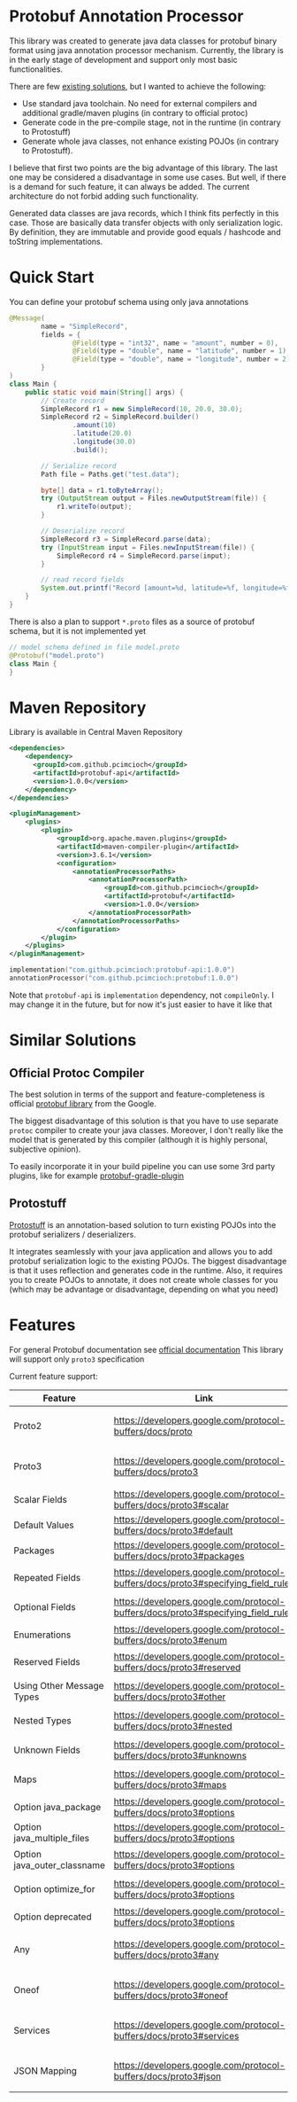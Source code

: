 # Protobuf Annotation Processor
This library was created to generate java data classes for protobuf binary format using java annotation processor mechanism.
Currently, the library is in the early stage of development and support only most basic functionalities.

There are few [existing solutions](#similar-solutions), but I wanted to achieve the following:
- Use standard java toolchain. No need for external compilers and additional gradle/maven plugins (in contrary to official protoc)
- Generate code in the pre-compile stage, not in the runtime (in contrary to Protostuff)
- Generate whole java classes, not enhance existing POJOs (in contrary to Protostuff).

I believe that first two points are the big advantage of this library. The last one may be considered a disadvantage in 
some use cases. But well, if there is a demand for such feature, it can always be added. The current architecture do not
forbid adding such functionality.

Generated data classes are java records, which I think fits perfectly in this case. Those are basically data transfer objects with
only serialization logic. By definition, they are immutable and provide good equals / hashcode and toString implementations.

# Quick Start
You can define your protobuf schema using only java annotations
```java
@Message(
        name = "SimpleRecord",
        fields = {
                @Field(type = "int32", name = "amount", number = 0),
                @Field(type = "double", name = "latitude", number = 1),
                @Field(type = "double", name = "longitude", number = 2)
        }
)
class Main {
    public static void main(String[] args) {
        // Create record
        SimpleRecord r1 = new SimpleRecord(10, 20.0, 30.0);
        SimpleRecord r2 = SimpleRecord.builder()
                .amount(10)
                .latitude(20.0)
                .longitude(30.0)
                .build();

        // Serialize record
        Path file = Paths.get("test.data");

        byte[] data = r1.toByteArray();
        try (OutputStream output = Files.newOutputStream(file)) {
            r1.writeTo(output);
        }

        // Deserialize record
        SimpleRecord r3 = SimpleRecord.parse(data);
        try (InputStream input = Files.newInputStream(file)) {
            SimpleRecord r4 = SimpleRecord.parse(input);
        }

        // read record fields
        System.out.printf("Record [amount=%d, latitude=%f, longitude=%f]%n", r3.amount(), r3.latitude(), r3.longitude());
    }
}
```

There is also a plan to support `*.proto` files as a source of protobuf schema, but it is not implemented yet
```java
// model schema defined in file model.proto
@Protobuf("model.proto")
class Main {
}
```

# Maven Repository
Library is available in Central Maven Repository

```xml
<dependencies>
    <dependency>
      <groupId>com.github.pcimcioch</groupId>
      <artifactId>protobuf-api</artifactId>
      <version>1.0.0</version>
    </dependency>
</dependencies>

<pluginManagement>
    <plugins>
        <plugin>
            <groupId>org.apache.maven.plugins</groupId>
            <artifactId>maven-compiler-plugin</artifactId>
            <version>3.6.1</version>
            <configuration>
                <annotationProcessorPaths>
                    <annotationProcessorPath>
                        <groupId>com.github.pcimcioch</groupId>
                        <artifactId>protobuf</artifactId>
                        <version>1.0.0</version>
                    </annotationProcessorPath>
                </annotationProcessorPaths>
            </configuration>
        </plugin>
    </plugins>
</pluginManagement>
```

```kotlin
implementation("com.github.pcimcioch:protobuf-api:1.0.0")
annotationProcessor("com.github.pcimcioch:protobuf:1.0.0")
```

Note that `protobuf-api` is `implementation` dependency, not `compileOnly`. I may change it in the future, but for now it's just easier
to have it like that

# Similar Solutions

## Official Protoc Compiler
The best solution in terms of the support and feature-completeness is official 
[protobuf library](https://developers.google.com/protocol-buffers/docs/javatutorial) from the Google.

The biggest disadvantage of this solution is that you have to use separate `protoc` compiler to create your java classes.
Moreover, I don't really like the model that is generated by this compiler (although it is highly personal, subjective opinion).

To easily incorporate it in your build pipeline you can use some 3rd party plugins, like for example 
[protobuf-gradle-plugin](https://github.com/google/protobuf-gradle-plugin)

## Protostuff
[Protostuff](https://protostuff.github.io/docs/protostuff-runtime/) is an annotation-based solution to turn existing POJOs
into the protobuf serializers / deserializers.

It integrates seamlessly with your java application and allows you to add protobuf serialization logic to the existing POJOs.
The biggest disadvantage is that it uses reflection and generates code in the runtime. Also, it requires you to create POJOs
to annotate, it does not create whole classes for you (which may be advantage or disadvantage, depending on what you need)

# Features
For general Protobuf documentation see [official documentation](https://developers.google.com/protocol-buffers/docs/proto3)
This library will support only `proto3` specification

Current feature support:

| Feature                     | Link                                                                                | Support                              |
|-----------------------------|-------------------------------------------------------------------------------------|--------------------------------------|
| Proto2                      | <https://developers.google.com/protocol-buffers/docs/proto>                         | ⭕ Not planned to be supported        |
| Proto3                      | <https://developers.google.com/protocol-buffers/docs/proto3>                        | ✔️ Supported (see the details below) |
| Scalar Fields               | <https://developers.google.com/protocol-buffers/docs/proto3#scalar>                 | ✔️ Supported                         |
| Default Values              | <https://developers.google.com/protocol-buffers/docs/proto3#default>                | ✔️ Supported                         |
| Packages                    | <https://developers.google.com/protocol-buffers/docs/proto3#packages>               | ✔️ Supported                         |
| Repeated Fields             | <https://developers.google.com/protocol-buffers/docs/proto3#specifying_field_rules> | ⏳ Not yet supported                  |
| Optional Fields             | <https://developers.google.com/protocol-buffers/docs/proto3#specifying_field_rules> | ⏳ Not yet supported                  |
| Enumerations                | <https://developers.google.com/protocol-buffers/docs/proto3#enum>                   | ✔️ Supported                         |
| Reserved Fields             | <https://developers.google.com/protocol-buffers/docs/proto3#reserved>               | ⏳ Not yet supported                  |
| Using Other Message Types   | <https://developers.google.com/protocol-buffers/docs/proto3#other>                  | ⏳ Not yet supported                  |
| Nested Types                | <https://developers.google.com/protocol-buffers/docs/proto3#nested>                 | ⏳ Not yet supported                  |
| Unknown Fields              | <https://developers.google.com/protocol-buffers/docs/proto3#unknowns>               | ⏳ Not yet supported                  |
| Maps                        | <https://developers.google.com/protocol-buffers/docs/proto3#maps>                   | ⏳ Not yet supported                  |
| Option java_package         | <https://developers.google.com/protocol-buffers/docs/proto3#options>                | ✔️ Supported                         |
| Option java_multiple_files  | <https://developers.google.com/protocol-buffers/docs/proto3#options>                | ⏳ Always true                        |
| Option java_outer_classname | <https://developers.google.com/protocol-buffers/docs/proto3#options>                | ⏳ Not supported                      |
| Option optimize_for         | <https://developers.google.com/protocol-buffers/docs/proto3#options>                | ✔️ Always LITE_RUNTIME               |
| Option deprecated           | <https://developers.google.com/protocol-buffers/docs/proto3#options>                | ✔️ Supported                         |
| Any                         | <https://developers.google.com/protocol-buffers/docs/proto3#any>                    | ⭕ Not planned to be supported        |
| Oneof                       | <https://developers.google.com/protocol-buffers/docs/proto3#oneof>                  | ⭕ Not planned to be supported        |
| Services                    | <https://developers.google.com/protocol-buffers/docs/proto3#services>               | ⭕ Not planned to be supported        |
| JSON Mapping                | <https://developers.google.com/protocol-buffers/docs/proto3#json>                   | ⭕ Not planned to be supported        |